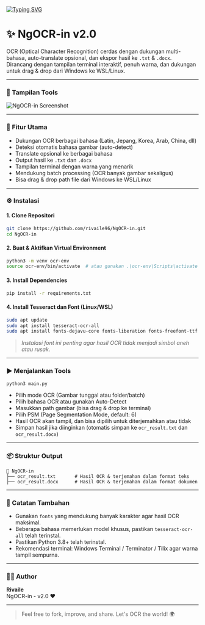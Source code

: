 [![Typing SVG](https://readme-typing-svg.herokuapp.com?font=Fira+Code&size=34&pause=1000&width=435&lines=NgOCR-in)](https://git.io/typing-svg)

# ✨ NgOCR-in v2.0

OCR (Optical Character Recognition) cerdas dengan dukungan multi-bahasa, auto-translate opsional, dan ekspor hasil ke `.txt` & `.docx`. Dirancang dengan tampilan terminal interaktif, penuh warna, dan dukungan untuk drag & drop dari Windows ke WSL/Linux.

---

### 📸 Tampilan Tools

![NgOCR-in Screenshot](https://i.imgur.com/8k4eAiU.png)

---

### 🚀 Fitur Utama

- Dukungan OCR berbagai bahasa (Latin, Jepang, Korea, Arab, China, dll)
- Deteksi otomatis bahasa gambar (auto-detect)
- Translate opsional ke berbagai bahasa
- Output hasil ke `.txt` dan `.docx`
- Tampilan terminal dengan warna yang menarik
- Mendukung batch processing (OCR banyak gambar sekaligus)
- Bisa drag & drop path file dari Windows ke WSL/Linux

---

### ⚙️ Instalasi

#### 1. Clone Repositori
```bash
git clone https://github.com/rivaile96/NgOCR-in.git
cd NgOCR-in
```

#### 2. Buat & Aktifkan Virtual Environment
```bash
python3 -m venv ocr-env
source ocr-env/bin/activate  # atau gunakan .\ocr-env\Scripts\activate di Windows
```

#### 3. Install Dependencies
```bash
pip install -r requirements.txt
```

#### 4. Install Tesseract dan Font (Linux/WSL)
```bash
sudo apt update
sudo apt install tesseract-ocr-all
sudo apt install fonts-dejavu-core fonts-liberation fonts-freefont-ttf
```
> *Instalasi font ini penting agar hasil OCR tidak menjadi simbol aneh atau rusak.*

---

### ▶️ Menjalankan Tools

```bash
python3 main.py
```

- Pilih mode OCR (Gambar tunggal atau folder/batch)
- Pilih bahasa OCR atau gunakan Auto-Detect
- Masukkan path gambar (bisa drag & drop ke terminal)
- Pilih PSM (Page Segmentation Mode, default: 6)
- Hasil OCR akan tampil, dan bisa dipilih untuk diterjemahkan atau tidak
- Simpan hasil jika diinginkan (otomatis simpan ke `ocr_result.txt` dan `ocr_result.docx`)

---

### 📦 Struktur Output

```
📁 NgOCR-in
├── ocr_result.txt       # Hasil OCR & terjemahan dalam format teks
├── ocr_result.docx      # Hasil OCR & terjemahan dalam format dokumen
```

---

### 📌 Catatan Tambahan

- Gunakan `fonts` yang mendukung banyak karakter agar hasil OCR maksimal.
- Beberapa bahasa memerlukan model khusus, pastikan `tesseract-ocr-all` telah terinstal.
- Pastikan Python 3.8+ telah terinstal.
- Rekomendasi terminal: Windows Terminal / Terminator / Tilix agar warna tampil sempurna.

---

### 👨‍💻 Author

**Rivaile**  
NgOCR-in - v2.0 ❤️  

---

> Feel free to fork, improve, and share. Let's OCR the world! 🌍

